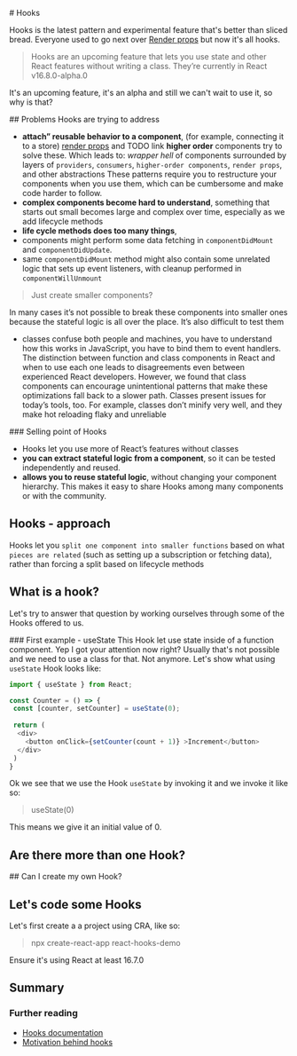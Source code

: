 # Hooks

Hooks is the latest pattern and experimental feature that's better than sliced bread. Everyone used to go next over [Render props](/patterns/render-props.md) but now it's all hooks. 

> Hooks are an upcoming feature that lets you use state and other React features without writing a class. They’re currently in React v16.8.0-alpha.0

It's an upcoming feature, it's an alpha and still we can't wait to use it, so why is that? 

## Problems Hooks are trying to address 
- **attach” reusable behavior to a component**, (for example, connecting it to a store)
[render props](/patterns/render-props.md) and TODO link **higher order** components try to solve these.
Which leads to:
_wrapper hell_ of components surrounded by layers of `providers`, `consumers`, `higher-order components`, `render props`, and other abstractions
These patterns require you to restructure your components when you use them, which can be cumbersome and make code harder to follow.
- **complex components become hard to understand**, something that starts out small becomes large and complex over time, especially as we add lifecycle methods
- **life cycle methods does too many things**, 
 - components might perform some data fetching in `componentDidMount` and `componentDidUpdate`. 
 - same `componentDidMount` method might also contain some unrelated logic that sets up event listeners, with cleanup performed in `componentWillUnmount`

> Just create smaller components?

In many cases it’s not possible to break these components into smaller ones because the stateful logic is all over the place. It’s also difficult to test them
- classes confuse both people and machines, you have to understand how this works in JavaScript, you have to bind them to event handlers.
The distinction between function and class components in React and when to use each one leads to disagreements even between experienced React developers.
However, we found that class components can encourage unintentional patterns that make these optimizations fall back to a slower path. Classes present issues for today’s tools, too. For example, classes don’t minify very well, and they make hot reloading flaky and unreliable


### Selling point of Hooks
- Hooks let you use more of React’s features without classes
- **you can extract stateful logic from a component**, so it can be tested independently and reused. 
- **allows you to reuse stateful logic**, without changing your component hierarchy. This makes it easy to share Hooks among many components or with the community.

## Hooks - approach
Hooks let you `split one component into smaller functions` based on what `pieces are related` (such as setting up a subscription or fetching data), rather than forcing a split based on lifecycle methods

## What is a hook?
Let's try to answer that question by working ourselves through some of the Hooks offered to us. 

### First example - useState
This Hook let use state inside of a function component. Yep I got your attention now right? Usually that's not possible and we need to use a class for that. Not anymore. Let's show what using `useState` Hook looks like:

```js
import { useState } from React;

const Counter = () => {
 const [counter, setCounter] = useState(0);
 
 return (
  <div>
    <button onClick={setCounter(count + 1)} >Increment</button>
  </div>
 )
}
```
Ok we see that we use the Hook `useState` by invoking it and we invoke it like so:

> useState(0)

This means we give it an initial value of 0.

## Are there more than one Hook?

## Can I create my own Hook?

## Let's code some Hooks

Let's first create a a project using CRA, like so:
> npx create-react-app react-hooks-demo

Ensure it's using React at least 16.7.0




## Summary

### Further reading
- [Hooks documentation](https://reactjs.org/docs/hooks-overview.html)
- [Motivation behind hooks](https://reactjs.org/docs/hooks-intro.html#motivation)